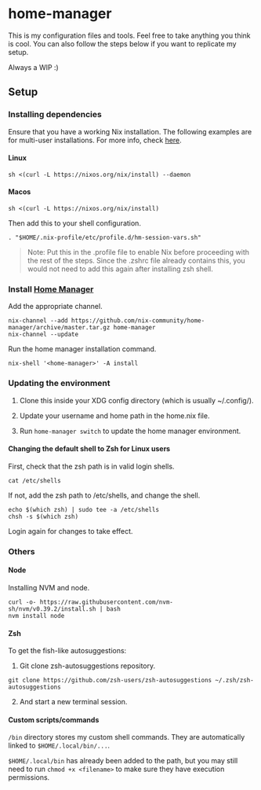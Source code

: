 # home-manager

This is my configuration files and tools. Feel free to take anything you think is cool. You can also follow the steps below if you want to replicate my setup.

Always a WIP :)

## Setup

### Installing dependencies

Ensure that you have a working Nix installation.
The following examples are for multi-user installations. For more info, check [here](https://nixos.org/download#nix-install-linux).

#### Linux

```
sh <(curl -L https://nixos.org/nix/install) --daemon
```

#### Macos

```
sh <(curl -L https://nixos.org/nix/install)
```

Then add this to your shell configuration.

```
. "$HOME/.nix-profile/etc/profile.d/hm-session-vars.sh"
```

> Note: Put this in the .profile file to enable Nix before proceeding with the rest of the steps. Since the .zshrc file already contains this, you would not need to add this again after installing zsh shell.

### Install [Home Manager](https://nix-community.github.io/home-manager/index.html#sec-install-standalone)

Add the appropriate channel.

```
nix-channel --add https://github.com/nix-community/home-manager/archive/master.tar.gz home-manager
nix-channel --update
```

Run the home manager installation command.

```
nix-shell '<home-manager>' -A install
```

### Updating the environment

1. Clone this inside your XDG config directory (which is usually ~/.config/).

2. Update your username and home path in the home.nix file.

3. Run `home-manager switch` to update the home manager environment.

#### Changing the default shell to Zsh for Linux users

First, check that the zsh path is in valid login shells.

```
cat /etc/shells
```

If not, add the zsh path to /etc/shells, and change the shell.

```
echo $(which zsh) | sudo tee -a /etc/shells
chsh -s $(which zsh)
```

Login again for changes to take effect.

### Others

#### Node

Installing NVM and node.

```
curl -o- https://raw.githubusercontent.com/nvm-sh/nvm/v0.39.2/install.sh | bash
nvm install node
```

#### Zsh

To get the fish-like autosuggestions:

1. Git clone zsh-autosuggestions repository.

```
git clone https://github.com/zsh-users/zsh-autosuggestions ~/.zsh/zsh-autosuggestions
```

2. And start a new terminal session.

#### Custom scripts/commands

`/bin` directory stores my custom shell commands. They are automatically linked to `$HOME/.local/bin/...`.

`$HOME/.local/bin` has already been added to the path, but you may still need to run `chmod +x <filename>` to make sure they have execution permissions.
